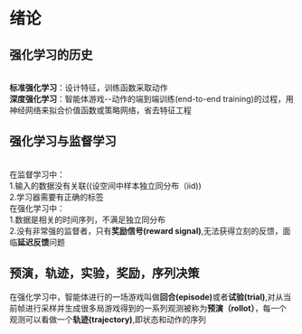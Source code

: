 <h1>绪论</h1>
<h2>强化学习的历史</h2><br>
<strong>标准强化学习</strong>：设计特征，训练函数采取动作<br>
<strong>深度强化学习</strong>：智能体游戏--动作的端到端训练(end-to-end training)的过程，用神经网络来拟合价值函数或策略网络，省去特征工程
<h2>强化学习与监督学习</h2><br>
在监督学习中：<br>
1.输入的数据没有关联((设空间中样本独立同分布（iid))<br>
2.学习器需要有正确的标签<br>
在强化学习中：<br>
1.数据是相关的时间序列，不满足独立同分布<br>
2.没有非常强的监督者，只有<strong>奖励信号(reward signal)</strong>,无法获得立刻的反馈，面临<strong>延迟反馈</strong>问题</br>


<h2>预演，轨迹，实验，奖励，序列决策</h2>
在强化学习中，智能体进行的一场游戏叫做<strong>回合(episode)</strong>或者<strong>试验(trial)</strong>,对从当前帧进行采样并生成很多局游戏得到的一系列观测被称为<strong>预演（rollot）</strong>，每一个观测可以看做一个<strong>轨迹(trajectory)</strong>,即状态和动作的序列
